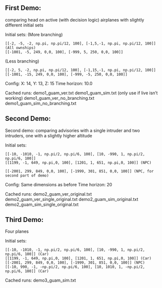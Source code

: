 ## First Demo: 

comparing head on active (with decision logic) airplanes with slightly different initial sets

Initial sets: 
(More branching)
```
[[-2, -5, -2, np.pi, np.pi/12, 100], [-1,5,-1, np.pi, np.pi/12, 100]] (All ownships)
[[-1001, -5, 249, 0,0, 100], [-999, 5, 250, 0,0, 100]]
```
(Less branching)
```
[[-2, 5, -2, np.pi, np.pi/12, 100], [-1,15,-1, np.pi, np.pi/12, 100]]
[[-1001, -15, 249, 0,0, 100], [-999, -5, 250, 0,0, 100]]
```

Config: 
X: 14, Y: 13, Z: 15
Time horizon:
10.0 

Cached runs:
demo1_guam_ver.txt
demo1_guam_sim.txt (only use if live isn’t working)
demo1_guam_ver_no_branching.txt
demo1_guam_sim_no_branching.txt

## Second Demo:
Second demo: comparing advisories with a single intruder and two intruders, one with a slightly higher altitude 

Initial sets: 
```
[[-10, -1010, -1, np.pi/2, np.pi/6, 100], [10, -990, 1, np.pi/2, np.pi/6, 100]]
[[1199, -1, 649, np.pi,0, 100], [1201, 1, 651, np.pi,0, 100]] (NPC)
        
[[-2001, 299, 849, 0,0, 100], [-1999, 301, 851, 0,0, 100]] (NPC, for second part of demo)
```

Config: Same dimensions as before
Time horizon: 20 

Cached runs:
demo2_guam_ver_original.txt
demo2_guam_ver_single_original.txt
demo2_guam_sim_original.txt
demo2_guam_sim_single_original.txt

## Third Demo:
Four planes 

Initial sets: 
```
[[-10, -1010, -1, np.pi/2, np.pi/6, 100], [10, -990, 1, np.pi/2, np.pi/6, 100]] (Car)
[[1199, -1, 649, np.pi,0, 100], [1201, 1, 651, np.pi,0, 100]] (Car)
[[-2001, 299, 849, 0,0, 100], [-1999, 301, 851, 0,0, 100]] (NPC)
[[-10, 990, -1, -np.pi/2, np.pi/6, 100], [10, 1010, 1, -np.pi/2, np.pi/6, 100]] (Car)
```

Cached runs:
demo3_guam_sim.txt